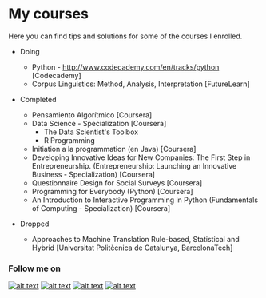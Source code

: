 My courses
================================

Here you can find tips and solutions for some of the courses I enrolled.

* Doing
	* Python - http://www.codecademy.com/en/tracks/python [Codecademy]
	* Corpus Linguistics: Method, Analysis, Interpretation [FutureLearn]

* Completed
	* Pensamiento Algorítmico [Coursera]
	* Data Science - Specialization [Coursera]
		* The Data Scientist's Toolbox 
		* R Programming 
	* Initiation a la programmation (en Java) [Coursera]
	* Developing Innovative Ideas for New Companies: The First Step in Entrepreneurship. (Entrepreneurship: Launching an Innovative Business - Specialization) [Coursera]
	* Questionnaire Design for Social Surveys [Coursera]
	* Programming for Everybody (Python) [Coursera]
	* An Introduction to Interactive Programming in Python (Fundamentals of Computing - Specialization) [Coursera] 


* Dropped
	* Approaches to Machine Translation Rule-based, Statistical and Hybrid [Universitat Politècnica de Catalunya, BarcelonaTech]







### Follow me on
<!-- Please don't remove this: Grab your social icons from https://github.com/carlsednaoui/gitsocial -->

<!-- display the social media buttons in your README -->

[![alt text][1.1]][1]
[![alt text][2.1]][2]
[![alt text][3.1]][3]
[![alt text][4.1]][4]



<!-- links to social media icons -->
<!-- no need to change these -->

<!-- icons with padding -->

[1.1]: http://i.imgur.com/tXSoThF.png (twitter icon with padding)
[2.1]: http://i.imgur.com/P3YfQoD.png (facebook icon with padding)
[3.1]: http://i.imgur.com/yCsTjba.png (google plus icon with padding)
[4.1]: http://i.imgur.com/0o48UoR.png (github icon with padding)


<!-- links to your social media accounts -->
<!-- update these accordingly -->

[1]: https://twitter.com/#!/hernanimax
[2]: https://www.facebook.com/hernani.costa.161
[3]: https://plus.google.com/+HernaniCosta
[4]: https://github.com/hpcosta